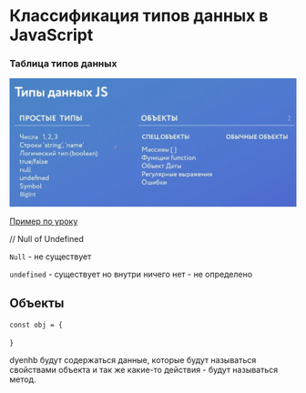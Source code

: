 # Классификация типов данных в JavaScript

### Таблица типов данных
!["Таблица типов данных"](./screenshots/dataTypes-js.jpg)

[Пример по уроку](./example-classification-data-types/)


// Null of Undefined

```Null``` -  не существует

```undefined``` - существует но внутри ничего нет - не определено


## Объекты

```
const obj = {

}
```
dyenhb будут содержаться данные, которые будут называться свойствами объекта и так же какие-то действия - будут называться метод.